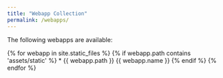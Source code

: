 ```yaml
---
title: "Webapp Collection"
permalink: /webapps/
---
```


The following webapps are available:

{% for webapp in site.static_files %}
  {% if webapp.path contains 'assets/static' %}
    * {{ webapp.path }} {{ webapp.name }}
  {% endif %}
{% endfor %}

